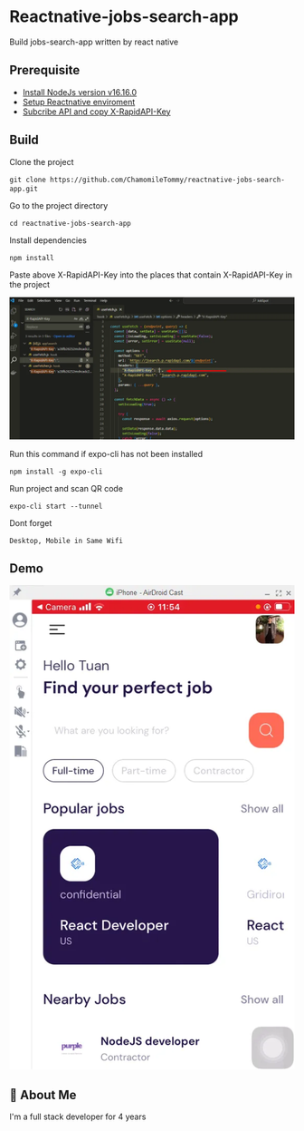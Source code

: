 # Reactnative-jobs-search-app

Build jobs-search-app written by react native

## Prerequisite

- [Install NodeJs version v16.16.0](https://nodejs.org/en/blog/release/v16.16.0)
- [Setup Reactnative enviroment](https://github.com/ChamomileTommy/setup-reactnative-enviroment)
- [Subcribe API and copy X-RapidAPI-Key](https://rapidapi.com/letscrape-6bRBa3QguO5/api/jsearch)

## Build

Clone the project

```
git clone https://github.com/ChamomileTommy/reactnative-jobs-search-app.git
```

Go to the project directory

```
cd reactnative-jobs-search-app
```

Install dependencies

```
npm install
```

Paste above X-RapidAPI-Key into the places that contain X-RapidAPI-Key in the project

![My Image](./picture/paste.png)

Run this command if expo-cli has not been installed

```
npm install -g expo-cli
```

Run project and scan QR code

```
expo-cli start --tunnel
```

Dont forget

```
Desktop, Mobile in Same Wifi
```

## Demo

![My Image](./picture/demo.png)

## 🚀 About Me

I'm a full stack developer for 4 years
